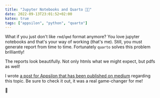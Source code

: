 ```yaml
---
title: "Jupyter Notebooks and Quarto 📓📃"
date: 2022-09-13T23:01:52+02:00
katex: true
tags: ["appsilon", "python", "quarto"]
---
```


What if you just don't like `rmd`/`qmd` format anymore?
You love jupyter notebooks and that's your way of working (that's me).
Still, you must generate report from time to time.
Fortunately `quarto` solves this problem brilliantly!

The reports look beautifully.
Not only htmls what we might expect, but pdfs as well!

I wrote [a post for Appsilon that has been published on medium](https://medium.com/appsilon-data-science/jupyter-notebook-quarto-9e449f6336bf) regarding this topic.
Be sure to check it out, it was a real game-changer for me!

<!--more-->
📓
